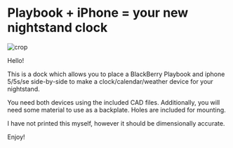 # Playbook + iPhone = your new nightstand clock

![crop](https://github.com/user-attachments/assets/72cd499a-f453-4c41-9aad-3bbd6a3d24d3)

Hello!

This is a dock which allows you to place a BlackBerry Playbook and iphone 5/5s/se side-by-side to make a clock/calendar/weather device for your nightstand. 

You need both devices using the included CAD files. Additionally, you will need some material to use as a backplate. Holes are included for mounting. 

I have not printed this myself, however it should be dimensionally accurate. 



Enjoy!
